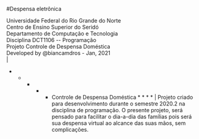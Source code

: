 #Despensa eletrônica

Universidade Federal do Rio Grande do Norte                     
Centro de Ensino Superior do Seridó                         
Departamento de Computação e Tecnologia                       
Disciplina DCT1106 -- Programação                          
Projeto Controle de Despensa Doméstica                     
Developed by  @biancamdros - Jan, 2021                       
                                                                             |
* * * * * Controle de Despensa Doméstica * * * *                 |
Projeto criado para desenvolvimento durante o semestre 2020.2 na 
disciplina de programação. 
O presente projeto, será pensado para facilitar o dia-a-dia das 
famílias pois será sua despensa virtual ao alcance das suas mãos, 
sem complicações.
